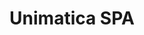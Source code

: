 ---
CF del Contraente: '2098391200'
title: Unimatica SPA
lang: it
child_of_ref: partner-qualificati-elenco
---